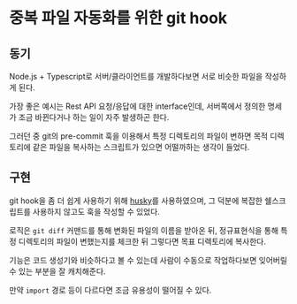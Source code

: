 # 중복 파일 자동화를 위한 git hook

## 동기

Node.js + Typescript로 서버/클라이언트를 개발하다보면 서로 비슷한 파일을 작성하게 된다.

가장 좋은 예시는 Rest API 요청/응답에 대한 interface인데, 서버쪽에서 정의한 명세가 조금 바뀐다거나 하는 일이 자주 발생하곤 한다.

그러던 중 git의 pre-commit 훅을 이용해서 특정 디렉토리의 파일이 변하면 목적 디렉토리에 같은 파일을 복사하는 스크립트가 있으면 어떨까하는 생각이 들었다.

## 구현

git hook을 좀 더 쉽게 사용하기 위해 [husky](https://github.com/typicode/husky)를 사용하였으며, 그 덕분에 복잡한 쉘스크립트를 사용하지 않고도 훅을 작성할 수 있었다.

로직은 `git diff` 커맨드를 통해 변화된 파일의 이름을 받아온 뒤, 정규표현식을 통해 특정 디렉토리의 파일이 변했는지를 체크한 뒤 그렇다면 목표 디렉토리에 복사한다.

기능은 코드 생성기와 비슷하다고 볼 수 있는데 사람이 수동으로 작업하다보면 잊어버릴 수 있는 부분을 잘 캐치해준다.

만약 `import` 경로 등이 다르다면 조금 유용성이 떨어질 수 있다.

